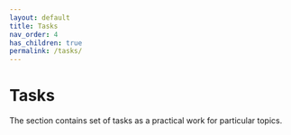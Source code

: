 ```yaml
---
layout: default
title: Tasks
nav_order: 4
has_children: true
permalink: /tasks/
---
```


# Tasks

The section contains set of tasks as a practical work for particular topics.

